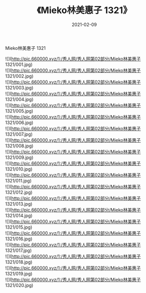 ﻿---
layout: post
title:  《Mieko林美惠子 1321》
date:   2021-02-09
img: http://pic.660000.xyz/1:/秀人网/秀人网第02部分/Mieko林美惠子 1321/000.jpg
categories: [美女, 清纯, 唯美]
---

Mieko林美惠子 1321

  ![](http://pic.660000.xyz/1:/秀人网/秀人网第02部分/Mieko林美惠子 1321/001.jpg) <br> ![](http://pic.660000.xyz/1:/秀人网/秀人网第02部分/Mieko林美惠子 1321/002.jpg) <br> ![](http://pic.660000.xyz/1:/秀人网/秀人网第02部分/Mieko林美惠子 1321/003.jpg) <br> ![](http://pic.660000.xyz/1:/秀人网/秀人网第02部分/Mieko林美惠子 1321/004.jpg) <br> ![](http://pic.660000.xyz/1:/秀人网/秀人网第02部分/Mieko林美惠子 1321/005.jpg) <br> ![](http://pic.660000.xyz/1:/秀人网/秀人网第02部分/Mieko林美惠子 1321/006.jpg) <br> ![](http://pic.660000.xyz/1:/秀人网/秀人网第02部分/Mieko林美惠子 1321/007.jpg) <br> ![](http://pic.660000.xyz/1:/秀人网/秀人网第02部分/Mieko林美惠子 1321/008.jpg) <br> ![](http://pic.660000.xyz/1:/秀人网/秀人网第02部分/Mieko林美惠子 1321/009.jpg) <br> ![](http://pic.660000.xyz/1:/秀人网/秀人网第02部分/Mieko林美惠子 1321/010.jpg) <br> ![](http://pic.660000.xyz/1:/秀人网/秀人网第02部分/Mieko林美惠子 1321/011.jpg) <br> ![](http://pic.660000.xyz/1:/秀人网/秀人网第02部分/Mieko林美惠子 1321/012.jpg) <br> ![](http://pic.660000.xyz/1:/秀人网/秀人网第02部分/Mieko林美惠子 1321/013.jpg) <br> ![](http://pic.660000.xyz/1:/秀人网/秀人网第02部分/Mieko林美惠子 1321/014.jpg) <br> ![](http://pic.660000.xyz/1:/秀人网/秀人网第02部分/Mieko林美惠子 1321/015.jpg) <br> ![](http://pic.660000.xyz/1:/秀人网/秀人网第02部分/Mieko林美惠子 1321/016.jpg) <br> ![](http://pic.660000.xyz/1:/秀人网/秀人网第02部分/Mieko林美惠子 1321/017.jpg) <br> ![](http://pic.660000.xyz/1:/秀人网/秀人网第02部分/Mieko林美惠子 1321/018.jpg) <br> ![](http://pic.660000.xyz/1:/秀人网/秀人网第02部分/Mieko林美惠子 1321/019.jpg) <br> ![](http://pic.660000.xyz/1:/秀人网/秀人网第02部分/Mieko林美惠子 1321/020.jpg) <br>